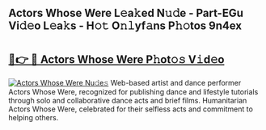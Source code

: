 ## Actors Whose Were L𝚎a𝚔ed N𝚞𝚍e - Part-EGu Vi𝚍𝚎o L𝚎a𝚔s - H𝚘𝚝 O𝚗𝚕yf𝚊ns P𝚑𝚘tos 9n4ex

# <h2><a href="http://kf6um5.oniu.top/?m=Actors+Whose+Were">🔗👉 🔴 Actors Whose Were P𝚑ot𝚘𝚜 V𝚒d𝚎o</a></h2>

[![Actors Whose Were Nu𝚍e𝚜](https://i.imgur.com/0qMVB7G.gif)](http://kf6um5.oniu.top/?m=Actors+Whose+Were)
Web-based artist and dance performer Actors Whose Were, recognized for publishing dance and lifestyle tutorials through solo and collaborative dance acts and brief films. Humanitarian Actors Whose Were, celebrated for their selfless acts and commitment to helping others.  
